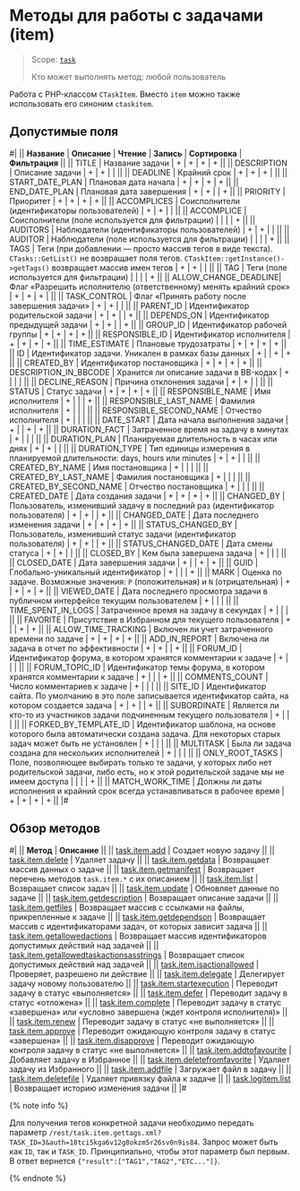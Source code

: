 # Методы для работы с задачами (item)

> Scope: [`task`](../../../scopes/permissions.md)
>
> Кто может выполнять метод: любой пользователь

Работа с PHP-классом `CTaskItem`. Вместо `item` можно также использовать его синоним `ctaskitem`.

## Допустимые поля

#|
|| **Название** | **Описание** | **Чтение** | **Запись** | **Сортировка** | **Фильтрация** ||
|| TITLE | Название задачи | + | + | + | + ||
|| DESCRIPTION | Описание задачи | + | + | | ||
|| DEADLINE | Крайний срок | + | + | + | ||
|| START_DATE_PLAN | Плановая дата начала | + | + | + | + ||
|| END_DATE_PLAN | Плановая дата завершения | + | + | | + ||
|| PRIORITY | Приоритет | + | + | + | + ||
|| ACCOMPLICES | Соисполнители (идентификаторы пользователей) | + | + | | ||
|| ACCOMPLICE | Соисполнители (поле используется для фильтрации) | | | | + ||
|| AUDITORS | Наблюдатели (идентификаторы пользователей) | + | + | | ||
|| AUDITOR | Наблюдатели (поле используется для фильтрации) | | | | + ||
|| TAGS | Теги (при добавлении — просто массив тегов в виде текста).
`CTasks::GetList()` не возвращает поля тегов. `CTaskItem::getInstance()->getTags()` возвращает массив имен тегов | + | + | | ||
|| TAG | Теги (поле используется для фильтрации) | | | | + ||
|| ALLOW_CHANGE_DEADLINE| Флаг «Разрешить исполнителю (ответственному) менять крайний срок» | + | + | + | ||
|| TASK_CONTROL | Флаг «Принять работу после завершения задачи» | + | + | | ||
|| PARENT_ID | Идентификатор родительской задачи | + | + | | + ||
|| DEPENDS_ON | Идентификатор предыдущей задачи | + | + | | + ||
|| GROUP_ID | Идентификатор рабочей группы | + | + | + | + ||
|| RESPONSIBLE_ID | Идентификатор исполнителя | + | + | + | + ||
|| TIME_ESTIMATE | Плановые трудозатраты | + | + | + | + ||
|| ID | Идентификатор задачи. Уникален в рамках базы данных | + | | + | + ||
|| CREATED_BY | Идентификатор постановщика | + | + | + | + ||
|| DESCRIPTION_IN_BBCODE | Хранится ли описание задачи в BB-кодах | + | | | ||
|| DECLINE_REASON | Причина отклонения задачи | + | + | | ||
|| STATUS | Cтатус задачи | + | + | + | + ||
|| RESPONSIBLE_NAME | Имя исполнителя | + | | | + ||
|| RESPONSIBLE_LAST_NAME | Фамилия исполнителя | + | | | ||
|| RESPONSIBLE_SECOND_NAME | Отчество исполнителя | + | | | ||
|| DATE_START | Дата начала выполнения задачи | + | | + | + ||
|| DURATION_FACT | Затраченное время на задачу в минутах | + | | | ||
|| DURATION_PLAN | Планируемая длительность в часах или днях | + | + | | ||
|| DURATION_TYPE | Тип единицы измерения в планируемой длительности: days, hours или minutes | + | + | | ||
|| CREATED_BY_NAME | Имя постановщика | + | | | ||
|| CREATED_BY_LAST_NAME | Фамилия постановщика | + | | | ||
|| CREATED_BY_SECOND_NAME | Отчество постановщика | + | | | ||
|| CREATED_DATE | Дата создания задачи | + | + | + | + ||
|| CHANGED_BY | Пользователь, изменивший задачу в последний раз (идентификатор пользователя) | + | + | | + ||
|| CHANGED_DATE | Дата последнего изменения задачи | + | + | + | + ||
|| STATUS_CHANGED_BY | Пользователь, изменивший статус задачи (идентификатор пользователя) | + | + | | + ||
|| STATUS_CHANGED_DATE | Дата смены статуса | + | + | | ||
|| CLOSED_BY | Кем была завершена задача | + | | | ||
|| CLOSED_DATE | Дата завершения задачи | + | | + | + ||
|| GUID | Глобально-уникальный идентификатор | + | | | + ||
|| MARK | Оценка по задаче. Возможные значения: `P` (положительная) и `N` (отрицательная) | + | + | + | + ||
|| VIEWED_DATE | Дата последнего просмотра задачи в публичном интерфейсе текущим пользователем | + | | | ||
|| TIME_SPENT_IN_LOGS | Затраченное время на задачу в секундах | + | | | ||
|| FAVORITE | Присутствие в Избранном для текущего пользователя | + | | + | + ||
|| ALLOW_TIME_TRACKING | Включен ли учет затраченного времени по задаче | + | + | + | + ||
|| ADD_IN_REPORT | Включена ли задача в отчет по эффективности | + | + | | + ||
|| FORUM_ID | Идентификатор форума, в котором хранятся комментарии к задаче | + | | | ||
|| FORUM_TOPIC_ID | Идентификатор темы форума, в котором хранятся комментарии к задаче | + | | | + ||
|| COMMENTS_COUNT | Число комментариев к задаче | + | | | ||
|| SITE_ID | Идентификатор сайта. По умолчанию в это поле записывается идентификатор сайта, на котором создается задача | + | + | | + ||
|| SUBORDINATE | Является ли кто-то из участников задачи подчиненным текущего пользователя | + | | | ||
|| FORKED_BY_TEMPLATE_ID | Идентификатор шаблона, на основе которого была автоматически создана задача. Для некоторых старых задач может быть не установлен | + | | | ||
|| MULTITASK | Была ли задача создана для нескольких исполнителей | + | | | ||
|| ONLY_ROOT_TASKS | Поле, позволяющее выбирать только те задачи, у которых либо нет родительской задачи, либо есть, но к этой родительской задаче мы не имеем доступа | | | | + ||
|| MATCH_WORK_TIME | Должны ли даты исполнения и крайний срок всегда устанавливаться в рабочее время | + | + | + | + ||
|#

## Обзор методов

#|
|| **Метод** | **Описание** ||
|| [task.item.add](./task-item-add.md) | Создает новую задачу ||
|| [task.item.delete](./task-item-delete.md) | Удаляет задачу ||
|| [task.item.getdata](./task-item-get-data.md) | Возвращает массив данных о задаче ||
|| [task.item.getmanifest](./task-item-get-manifest.md) | Возвращает перечень методов `task.item.*` с их описанием ||
|| [task.item.list](./task-item-list.md) | Возвращает список задач ||
|| [task.item.update](./task-item-update.md) | Обновляет данные по задаче ||
|| [task.item.getdescription](./task-item-get-description.md) | Возвращает описание задачи ||
|| [task.item.getfiles](./task-item-get-files.md) | Возвращает массив с ссылками на файлы, прикрепленные к задаче ||
|| [task.item.getdependson](./task-item-get-dependson.md) | Возвращает массив с идентификаторами задач, от которых зависит задача ||
|| [task.item.getallowedactions](./task-item-get-allowed-actions.md) | Возвращает массив идентификаторов допустимых действий над задачей ||
|| [task.item.getallowedtaskactionsasstrings](./task-item-get-allowed-task-actions-as-strings.md) | Возвращает список допустимых действий над задачей ||
|| [task.item.isactionallowed](./task-item-is-action-allowed.md) | Проверяет, разрешено ли действие ||
|| [task.item.delegate](./task-item-delegate.md) | Делегирует задачу новому пользователю ||
|| [task.item.startexecution](./task-item-start-execution.md) | Переводит задачу в статус «выполняется» ||
|| [task.item.defer](./task-item-defer.md) | Переводит задачу в статус «отложена» ||
|| [task.item.complete](./task-item-complete.md) | Переводит задачу в статус «завершена» или «условно завершена (ждет контроля исполнителя)» ||
|| [task.item.renew](./task-item-renew.md) | Переводит задачу в статус «не выполняется» ||
|| [task.item.approve](./task-item-approve.md) | Переводит ожидающую контроля задачу в статус «завершена» ||
|| [task.item.disapprove](./task-item-disapprove.md) | Переводит ожидающую контроля задачу в статус «не выполняется» ||
|| [task.item.addtofavourite](./task-item-add-to-favourite.md) | Добавляет задачу в Избранное ||
|| [task.item.deletefromfavorite](./task-item-delete-from-favorite.md) | Удаляет задачу из Избранного ||
|| [task.item.addfile](./task-item-add-file.md) | Загружает файл в задачу ||
|| [task.item.deletefile](./task-item-delete-file.md) | Удаляет привязку файла к задаче ||
|| [task.logitem.list](./task-log-item-list.md) | Возвращает историю изменения задачи ||
|#

{% note info %}

Для получения тегов конкретной задачи необходимо передать параметр `/rest/task.item.gettags.xml?TASK_ID=3&auth=18tci5kga6v12g8okzm5r26sv0n9is84`. Запрос может быть как `ID`, так и `TASK_ID`. Принципиально, чтобы этот параметр был первым. В ответ вернется `{"result":["TAG1","TAG2","ETC..."]}`.

{% endnote %}